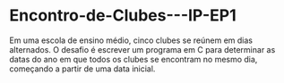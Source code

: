 # Encontro-de-Clubes---IP-EP1
Em uma escola de ensino médio, cinco clubes se reúnem em dias alternados. O desafio é escrever um programa em C para determinar as datas do ano em que todos os clubes se encontram no mesmo dia, começando a partir de uma data inicial.
